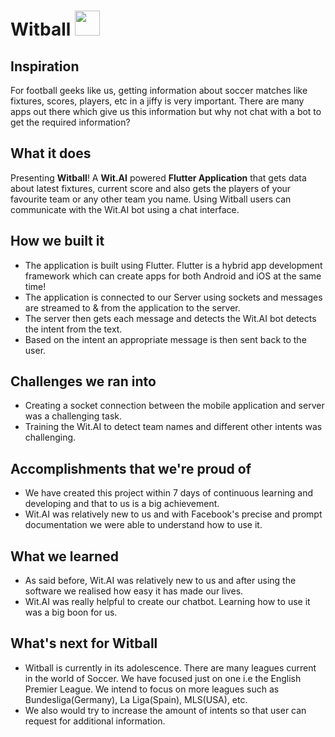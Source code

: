 # Witball <img src="https://www.premierleague.com/resources/prod/cd26ef0-2900/i/nike-ball-hub/balls/20.png" height="40px" width="40px"/>

## Inspiration
For football geeks like us, getting information about soccer matches like fixtures, scores, players, etc in a jiffy is very important. There are many apps out there which give us this information but why not chat with a bot to get the required information?

## What it does
Presenting <b>Witball</b>! A <b>Wit.AI</b> powered <b>Flutter Application</b> that gets data about latest fixtures, current score and also gets the players of your favourite team or any other team you name. Using Witball users can communicate with the Wit.AI bot using a chat interface.

## How we built it
<ul><li>The application is built using Flutter. Flutter is a hybrid app development framework which can create apps for both Android and iOS at the same time!</li><li> The application is connected to our Server using sockets and messages are streamed to & from the application to the server. </li><li>The server then gets each message and detects the Wit.AI bot detects the intent from the text.</li><li> Based on the intent an appropriate message is then sent back to the user.</li></ul>

## Challenges we ran into
<ul><li>Creating a socket connection between the mobile application and server was a challenging task.</li>
<li>
Training the Wit.AI to detect team names and different other intents was challenging.</li></ul>

## Accomplishments that we're proud of
<ul><li>We have created this project within 7 days of continuous learning and developing and that to us is a big achievement. </li><li>Wit.AI was relatively new to us and with Facebook's precise and prompt documentation we were able to understand how to use it.</li></ul>

## What we learned
<ul>
<li>As said before, Wit.AI was relatively new to us and after using the software we realised how easy it has made our lives.</li>
<li> Wit.AI was really helpful to create our chatbot. Learning how to use it was a big boon for us.</li>
</ul>

## What's next for Witball
<ul>
<li>Witball is currently in its adolescence. There are many leagues current in the world of Soccer. We have focused just on one i.e the English Premier League. We intend to focus on more leagues such as Bundesliga(Germany), La Liga(Spain), MLS(USA), etc.</li><li> We also would try to increase the amount of intents so that user can request for additional information.</li></ul>
